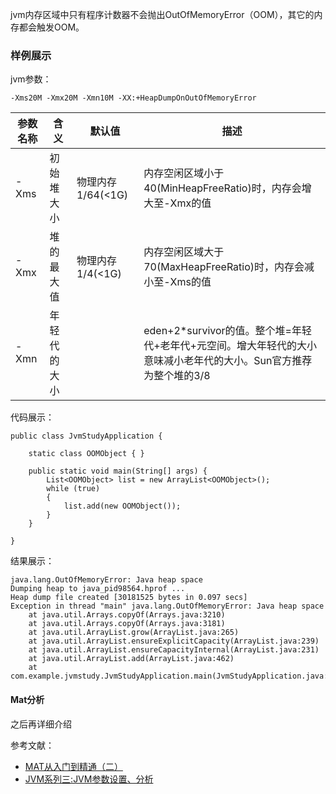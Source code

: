 jvm内存区域中只有程序计数器不会抛出OutOfMemoryError（OOM），其它的内存都会触发OOM。

### 样例展示

jvm参数：

```
-Xms20M -Xmx20M -Xmn10M -XX:+HeapDumpOnOutOfMemoryError  
```

| 参数名称 | 含义         | 默认值            | 描述                                                         |
| -------- | ------------ | ----------------- | ------------------------------------------------------------ |
| -Xms     | 初始堆大小   | 物理内存1/64(<1G) | 内存空闲区域小于40(MinHeapFreeRatio)时，内存会增大至-Xmx的值 |
| -Xmx     | 堆的最大值   | 物理内存1/4(<1G)  | 内存空闲区域大于70(MaxHeapFreeRatio)时，内存会减小至-Xms的值 |
| -Xmn     | 年轻代的大小 |                   | eden+2*survivor的值。整个堆=年轻代+老年代+元空间。增大年轻代的大小意味减小老年代的大小。Sun官方推荐为整个堆的3/8 |

代码展示：

```
public class JvmStudyApplication {

    static class OOMObject { }

    public static void main(String[] args) {
        List<OOMObject> list = new ArrayList<OOMObject>();
        while (true)
        {
            list.add(new OOMObject());
        }
    }

}
```

结果展示：

```
java.lang.OutOfMemoryError: Java heap space
Dumping heap to java_pid98564.hprof ...
Heap dump file created [30181525 bytes in 0.097 secs]
Exception in thread "main" java.lang.OutOfMemoryError: Java heap space
	at java.util.Arrays.copyOf(Arrays.java:3210)
	at java.util.Arrays.copyOf(Arrays.java:3181)
	at java.util.ArrayList.grow(ArrayList.java:265)
	at java.util.ArrayList.ensureExplicitCapacity(ArrayList.java:239)
	at java.util.ArrayList.ensureCapacityInternal(ArrayList.java:231)
	at java.util.ArrayList.add(ArrayList.java:462)
	at com.example.jvmstudy.JvmStudyApplication.main(JvmStudyApplication.java:18)
```

#### Mat分析

之后再详细介绍



参考文献：

- [MAT从入门到精通（二）](https://zhuanlan.zhihu.com/p/57347496)
- [JVM系列三:JVM参数设置、分析](https://www.cnblogs.com/redcreen/archive/2011/05/04/2037057.html)

